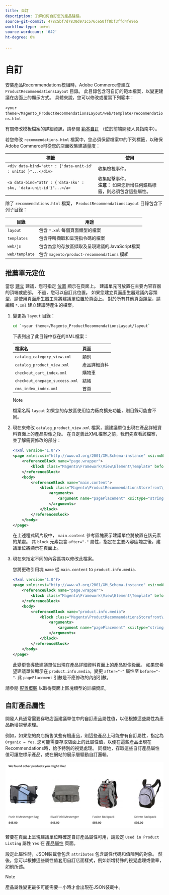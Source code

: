 ```yaml
---
title: 自訂
description: 了解如何自訂您的產品建議。
source-git-commit: 478c5bf7d7830d971c576ce50ff0bf3ffd4fe9e5
workflow-type: tm+mt
source-wordcount: '642'
ht-degree: 0%

---
```


# 自訂

安裝產品Recommendations模組時，Adobe Commerce會建立 `ProductRecommendationsLayout` 目錄。 此目錄包含可自訂的範本檔案，以變更建議在店面上的顯示方式。 具體來說，您可以修改或覆寫下列範本：

`<your theme>/Magento_ProductRecommendationsLayout/web/template/recommendations.html`

有關修改模板檔案的詳細資訊，請參閱 [範本自訂](https://developer.adobe.com/commerce/frontend-core/guide/templates/walkthrough/) （位於前端開發人員指南中）。

若您修改 `recommendations.html` 檔案中，您必須保留檔案中的下列標籤，以確保Adobe Commerce可從您的店面收集建議量度：

| 標籤 | 使用 |
|---|---|
| `<div data-bind="attr : {'data-unit-id' : unitId }"...</div>` | 收集檢視事件。 |
| `<a data-bind="attr : {'data-sku' : sku, 'data-unit-id'}"...</a>` | 收集點擊事件。 <br/>**注意：** 如果您新增任何錨點標籤，則必須包含這些屬性。 |

除了 `recommendations.html` 檔案， `ProductRecommendationsLayout` 目錄包含下列子目錄：

| 目錄 | 用途 |
|---|---|
| `layout` | 包含 `*.xml` 每個頁面類型的檔案 |
| `templates` | 包含呼叫擷取和呈現指令碼的檔案 |
| `web/js` | 包含為您的存放區擷取及呈現建議的JavaScript檔案 |
| `web/template` | 包含 `magento/product-recommendations` 模組 |

## 推薦單元定位

當您 [建立](create.md) 建議，您可指定 [位置](placement.md) 顯示在頁面上。 建議單元可放置在主要內容容器的頂端或底部。 不過，您可以自訂此位置。 如果您建立頁面產生器建議內容類型，請使用頁面產生器工具將建議單位置於頁面上。 對於所有其他頁面類型，請編輯 `*.xml` 建立建議時產生的檔案。

1. 變更為 `layout` 目錄：

   ```bash
   cd `<your theme>/Magento_ProductRecommendationsLayout/layout`
   ```

   下表列出了此目錄中存在的XML檔案：

   | 檔案名 | 頁面 |
   |---|---|
   | `catalog_category_view.xml` | 類別 |
   | `catalog_product_view.xml` | 產品詳細資料 |
   | `checkout_cart_index.xml` | 購物車 |
   | `checkout_onepage_success.xml` | 結帳 |
   | `cms_index_index.xml` | 首頁 |

   >[!NOTE]
   >
   >檔案名稱 `layout` 如果您的存放區使用協力廠商擴充功能，則目錄可能會不同。

1. 現在來修改 `catalog_product_view.xml` 檔案，讓建議單位出現在產品詳細資料頁面上的產品影像之後。 在自定義此XML檔案之前，我們先查看該檔案，並了解需要修改的部分：

   ```xml
   <?xml version="1.0"?>
   <page xmlns:xsi="http://www.w3.org/2001/XMLSchema-instance" xsi:noNamespaceSchemaLocation="urn:magento:framework:View/Layout/etc/page_configuration.xsd">
       <referenceBlock name="page.wrapper">
           <block class="Magento\Framework\View\Element\Template" before="-" name="product_recommendations_fetcher" template="Magento_ProductRecommendationsStorefront::fetcher.phtml" />
       </referenceBlock>
       <body>
           <referenceBlock name="main.content">
               <block class="Magento\ProductRecommendationsStorefront\Block\Renderer" after="-" name="product_recommendations_product_below_content" template="Magento_ProductRecommendationsStorefront::renderer.phtml">
                   <arguments>
                       <argument name="pagePlacement" xsi:type="string">below-main-content</argument>
                   </arguments>
               </block>
           </referenceBlock>
       </body>
   </page>
   ```

   在上述程式碼片段中， `main.content` 參考區塊表示建議單位將放置在該元素的某處。 其 `block` 元素包含 `after="-"` 屬性，指定在主要內容區塊之後，建議單位將顯示在頁面上。

1. 現在來指定不同的內容區塊以修改此檔案。

   您將更改引用塊 `name` 從 `main.content` to `product.info.media`.

   ```xml
   <?xml version="1.0"?>
   <page xmlns:xsi="http://www.w3.org/2001/XMLSchema-instance" xsi:noNamespaceSchemaLocation="urn:magento:framework:View/Layout/etc/page_configuration.xsd">
       <referenceBlock name="page.wrapper">
           <block class="Magento\Framework\View\Element\Template" before="-" name="product_recommendations_fetcher" template="Magento_ProductRecommendationsStorefront::fetcher.phtml" />
       </referenceBlock>
       <body>
           <referenceBlock name="product.info.media">
               <block class="Magento\ProductRecommendationsStorefront\Block\Renderer" after="-" name="product_recommendations_product_below_content" template="Magento_ProductRecommendationsStorefront::renderer.phtml">
                   <arguments>
                       <argument name="pagePlacement" xsi:type="string">below-main-content</argument>
                   </arguments>
               </block>
           </referenceBlock>
       </body>
   </page>
   ```

   此變更會導致建議單位出現在產品詳細資料頁面上的產品影像後面。 如果您希望建議單位顯示在 `product.info.media`，變更 `after="-"` 屬性至 `before="-"`. 此 `pagePlacement` 引數是不應修改的內部引數。

請參閱 [配置概觀](https://developer.adobe.com/commerce/frontend-core/guide/layouts/) 以取得頁面上區塊類型的詳細資訊。

## 自訂產品屬性

開發人員通常需要存取店面建議單位中的自訂產品屬性值，以便根據這些屬性為產品新增視覺處理。

例如，如果您的商店銷售某些有機產品，則這些產品上可能會有自訂屬性，指定為 `Organic = Yes`. 您可能需要存取店面上的此屬性值，以便在這些產品出現在Recommendations時，給予特別的視覺處理。 同樣地，存取這些自訂產品屬性值可讓您標示產品，或在網站的展示層驅動自訂邏輯。

![新增徽章](assets/unit.png)

若要在頁面上呈現建議單位時確定自訂產品屬性可用，請設定 `Used in Product Listing` 屬性 `Yes` 在 [產品屬性](https://experienceleague.adobe.com/docs/commerce-admin/catalog/product-attributes/create/attribute-product-create.html) 頁面。

設定此屬性時，JSON裝載會包含 `attributes` 包含屬性代碼和值陣列的對象。 然後，您可以根據這些屬性值套用自訂店面樣式，例如新增特殊的視覺處理或徽章，如前所述。

>[!NOTE]
>
>產品屬性變更最多可能需要一小時才會出現在JSON裝載中。

